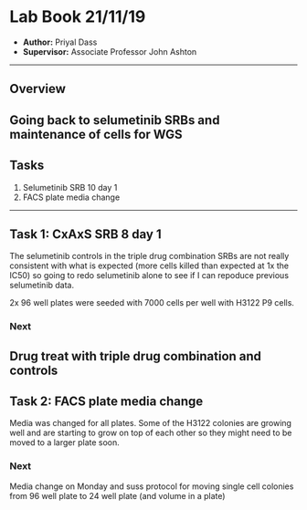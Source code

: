 # Lab Book 21/11/19
- **Author:** Priyal Dass
- **Supervisor:** Associate Professor John Ashton
------------------------------------------------------------------
## Overview

Going back to selumetinib SRBs and maintenance of cells for WGS
------------------------------------------------------------------
## Tasks

1. Selumetinib SRB 10 day 1
2. FACS plate media change

------------------------------------------------------------------
## Task 1: CxAxS SRB 8 day 1
The selumetinib controls in the triple drug combination SRBs are not really consistent with what is expected (more cells killed than expected at 1x the IC50) so going to redo selumetinib alone to see if I can repoduce previous selumetinib data.

2x 96 well plates were seeded with 7000 cells per well with H3122 P9 cells.

### Next
Drug treat with triple drug combination and controls
------------------------------------------------------------------
## Task 2: FACS plate media change

Media was changed for all plates. Some of the H3122 colonies are growing well and are starting to grow on top of each other so they might need to be moved to a larger plate soon.

### Next
Media change on Monday and suss protocol for moving single cell colonies from 96 well plate to 24 well plate (and volume in a plate)
